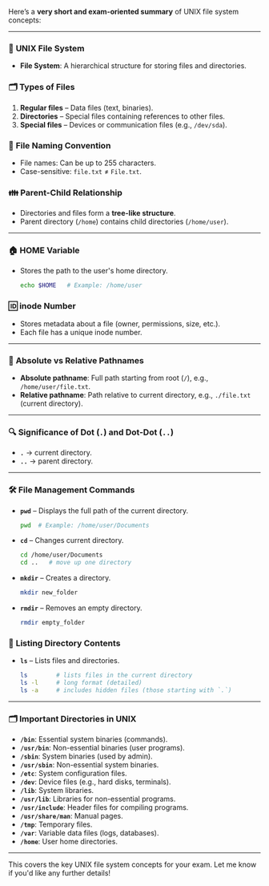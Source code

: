 Here’s a **very short and exam-oriented summary** of UNIX file system concepts:

---

### 📂 **UNIX File System**

* **File System**: A hierarchical structure for storing files and directories.

### 🗂️ **Types of Files**

1. **Regular files** – Data files (text, binaries).
2. **Directories** – Special files containing references to other files.
3. **Special files** – Devices or communication files (e.g., `/dev/sda`).

### 📝 **File Naming Convention**

* File names: Can be up to 255 characters.
* Case-sensitive: `file.txt` ≠ `File.txt`.

### 👪 **Parent-Child Relationship**

* Directories and files form a **tree-like structure**.
* Parent directory (`/home`) contains child directories (`/home/user`).

---

### 🏠 **HOME Variable**

* Stores the path to the user's home directory.

  ```sh
  echo $HOME   # Example: /home/user
  ```

### 🆔 **inode Number**

* Stores metadata about a file (owner, permissions, size, etc.).
* Each file has a unique inode number.

---

### 📍 **Absolute vs Relative Pathnames**

* **Absolute pathname**: Full path starting from root (`/`), e.g., `/home/user/file.txt`.
* **Relative pathname**: Path relative to current directory, e.g., `./file.txt` (current directory).

---

### 🔍 **Significance of Dot (`.`) and Dot-Dot (`..`)**

* **`.`** → current directory.
* **`..`** → parent directory.

---

### 🛠️ **File Management Commands**

* **`pwd`** – Displays the full path of the current directory.

  ```sh
  pwd  # Example: /home/user/Documents
  ```
* **`cd`** – Changes current directory.

  ```sh
  cd /home/user/Documents
  cd ..   # move up one directory
  ```
* **`mkdir`** – Creates a directory.

  ```sh
  mkdir new_folder
  ```
* **`rmdir`** – Removes an empty directory.

  ```sh
  rmdir empty_folder
  ```

### 📑 **Listing Directory Contents**

* **`ls`** – Lists files and directories.

  ```sh
  ls        # lists files in the current directory
  ls -l     # long format (detailed)
  ls -a     # includes hidden files (those starting with `.`)
  ```

---

### 🗂️ **Important Directories in UNIX**

* **`/bin`**: Essential system binaries (commands).
* **`/usr/bin`**: Non-essential binaries (user programs).
* **`/sbin`**: System binaries (used by admin).
* **`/usr/sbin`**: Non-essential system binaries.
* **`/etc`**: System configuration files.
* **`/dev`**: Device files (e.g., hard disks, terminals).
* **`/lib`**: System libraries.
* **`/usr/lib`**: Libraries for non-essential programs.
* **`/usr/include`**: Header files for compiling programs.
* **`/usr/share/man`**: Manual pages.
* **`/tmp`**: Temporary files.
* **`/var`**: Variable data files (logs, databases).
* **`/home`**: User home directories.

---

This covers the key UNIX file system concepts for your exam. Let me know if you'd like any further details!
